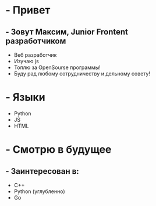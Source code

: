 # - Привет
## - Зовут Максим, Junior Frontent разработчиком
- Веб разработчик
- Изучаю js
- Топлю за OpenSourse программы!
- Буду рад любому сотрудничеству и дельному совету!


# - Языки
- Python
- JS
- HTML


# - Смотрю в будущее
## - Заинтересован в:
- C++
- Python (углубленно)
- Go

<!--
**teperkarek/teperkarek** is a ✨ _special_ ✨ repository because its `README.md` (this file) appears on your GitHub profile.

Here are some ideas to get you started:

- 🔭 I’m currently working on ...
- 🌱 I’m currently learning ...
- 👯 I’m looking to collaborate on ...
- 🤔 I’m looking for help with ...
- 💬 Ask me about ...
- 📫 How to reach me: ...
- 😄 Pronouns: ...
- ⚡ Fun fact: ...
-->
